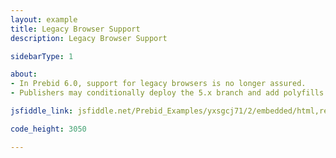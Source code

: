 ```yaml
---
layout: example
title: Legacy Browser Support
description: Legacy Browser Support

sidebarType: 1

about:
- In Prebid 6.0, support for legacy browsers is no longer assured.
- Publishers may conditionally deploy the 5.x branch and add polyfills

jsfiddle_link: jsfiddle.net/Prebid_Examples/yxsgcj71/2/embedded/html,result

code_height: 3050

---
```

